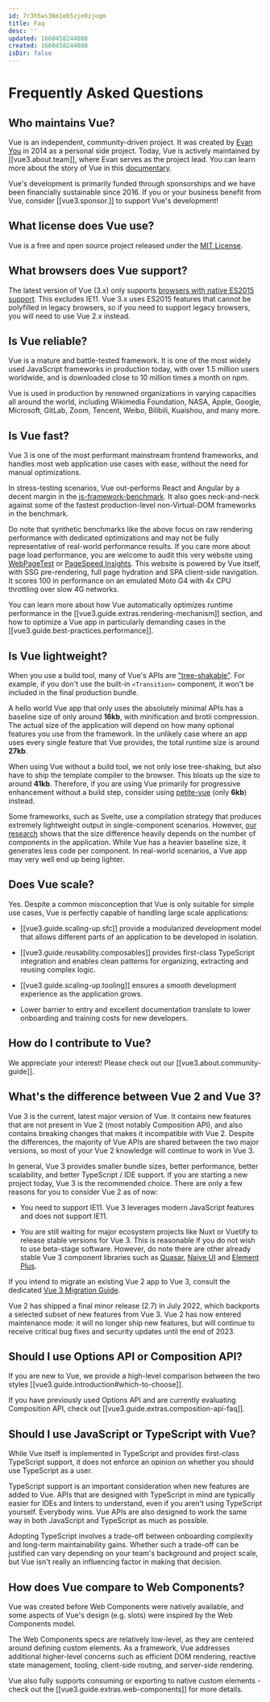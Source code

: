 ```yaml
---
id: 7r3h5ws36m1eb5zje0zjogm
title: Faq
desc: ''
updated: 1660458244088
created: 1660458244088
isDir: false
---
```

# Frequently Asked Questions

## Who maintains Vue?

Vue is an independent, community-driven project. It was created by [Evan You](https://twitter.com/youyuxi) in 2014 as a personal side project. Today, Vue is actively maintained by [[vue3.about.team]], where Evan serves as the project lead. You can learn more about the story of Vue in this [documentary](https://www.youtube.com/watch?v=OrxmtDw4pVI).

Vue's development is primarily funded through sponsorships and we have been financially sustainable since 2016. If you or your business benefit from Vue, consider [[vue3.sponsor.]] to support Vue's development!

## What license does Vue use?

Vue is a free and open source project released under the [MIT License](https://opensource.org/licenses/MIT).

## What browsers does Vue support?

The latest version of Vue (3.x) only supports [browsers with native ES2015 support](https://caniuse.com/es6). This excludes IE11. Vue 3.x uses ES2015 features that cannot be polyfilled in legacy browsers, so if you need to support legacy browsers, you will need to use Vue 2.x instead.

## Is Vue reliable?

Vue is a mature and battle-tested framework. It is one of the most widely used JavaScript frameworks in production today, with over 1.5 million users worldwide, and is downloaded close to 10 million times a month on npm.

Vue is used in production by renowned organizations in varying capacities all around the world, including Wikimedia Foundation, NASA, Apple, Google, Microsoft, GitLab, Zoom, Tencent, Weibo, Bilibili, Kuaishou, and many more.

## Is Vue fast?

Vue 3 is one of the most performant mainstream frontend frameworks, and handles most web application use cases with ease, without the need for manual optimizations.

In stress-testing scenarios, Vue out-performs React and Angular by a decent margin in the [js-framework-benchmark](https://rawgit.com/krausest/js-framework-benchmark/master/webdriver-ts-results/table.html). It also goes neck-and-neck against some of the fastest production-level non-Virtual-DOM frameworks in the benchmark.

Do note that synthetic benchmarks like the above focus on raw rendering performance with dedicated optimizations and may not be fully representative of real-world performance results. If you care more about page load performance, you are welcome to audit this very website using [WebPageTest](https://www.webpagetest.org/lighthouse) or [PageSpeed Insights](https://pagespeed.web.dev/). This website is powered by Vue itself, with SSG pre-rendering, full page hydration and SPA client-side navigation. It scores 100 in performance on an emulated Moto G4 with 4x CPU throttling over slow 4G networks.

You can learn more about how Vue automatically optimizes runtime performance in the [[vue3.guide.extras.rendering-mechanism]] section, and how to optimize a Vue app in particularly demanding cases in the [[vue3.guide.best-practices.performance]].

## Is Vue lightweight?

When you use a build tool, many of Vue's APIs are ["tree-shakable"](https://developer.mozilla.org/en-US/docs/Glossary/Tree_shaking). For example, if you don't use the built-in `<Transition>` component, it won't be included in the final production bundle.

A hello world Vue app that only uses the absolutely minimal APIs has a baseline size of only around **16kb**, with minification and brotli compression. The actual size of the application will depend on how many optional features you use from the framework. In the unlikely case where an app uses every single feature that Vue provides, the total runtime size is around **27kb**.

When using Vue without a build tool, we not only lose tree-shaking, but also have to ship the template compiler to the browser. This bloats up the size to around **41kb**. Therefore, if you are using Vue primarily for progressive enhancement without a build step, consider using [petite-vue](https://github.com/vuejs/petite-vue) (only **6kb**) instead.

Some frameworks, such as Svelte, use a compilation strategy that produces extremely lightweight output in single-component scenarios. However, [our research](https://github.com/yyx990803/vue-svelte-size-analysis) shows that the size difference heavily depends on the number of components in the application. While Vue has a heavier baseline size, it generates less code per component. In real-world scenarios, a Vue app may very well end up being lighter.

## Does Vue scale?

Yes. Despite a common misconception that Vue is only suitable for simple use cases, Vue is perfectly capable of handling large scale applications:

- [[vue3.guide.scaling-up.sfc]] provide a modularized development model that allows different parts of an application to be developed in isolation.

- [[vue3.guide.reusability.composables]] provides first-class TypeScript integration and enables clean patterns for organizing, extracting and reusing complex logic.

- [[vue3.guide.scaling-up.tooling]] ensures a smooth development experience as the application grows.

- Lower barrier to entry and excellent documentation translate to lower onboarding and training costs for new developers.

## How do I contribute to Vue?

We appreciate your interest! Please check out our [[vue3.about.community-guide]].

## What's the difference between Vue 2 and Vue 3?

Vue 3 is the current, latest major version of Vue. It contains new features that are not present in Vue 2 (most notably Composition API), and also contains breaking changes that makes it incompatible with Vue 2. Despite the differences, the majority of Vue APIs are shared between the two major versions, so most of your Vue 2 knowledge will continue to work in Vue 3.

In general, Vue 3 provides smaller bundle sizes, better performance, better scalability, and better TypeScript / IDE support. If you are starting a new project today, Vue 3 is the recommended choice. There are only a few reasons for you to consider Vue 2 as of now:

- You need to support IE11. Vue 3 leverages modern JavaScript features and does not support IE11.

- You are still waiting for major ecosystem projects like Nuxt or Vuetify to release stable versions for Vue 3. This is reasonable if you do not wish to use beta-stage software. However, do note there are other already stable Vue 3 component libraries such as [Quasar](https://quasar.dev/), [Naive UI](https://www.naiveui.com/) and [Element Plus](https://element-plus.org/).

If you intend to migrate an existing Vue 2 app to Vue 3, consult the dedicated [Vue 3 Migration Guide](https://v3-migration.vuejs.org/).

Vue 2 has shipped a final minor release (2.7) in July 2022, which backports a selected subset of new features from Vue 3. Vue 2 has now entered maintenance mode: it will no longer ship new features, but will continue to receive critical bug fixes and security updates until the end of 2023.

## Should I use Options API or Composition API?

If you are new to Vue, we provide a high-level comparison between the two styles [[vue3.guide.introduction#which-to-choose]].

If you have previously used Options API and are currently evaluating Composition API, check out [[vue3.guide.extras.composition-api-faq]].

## Should I use JavaScript or TypeScript with Vue?

While Vue itself is implemented in TypeScript and provides first-class TypeScript support, it does not enforce an opinion on whether you should use TypeScript as a user.

TypeScript support is an important consideration when new features are added to Vue. APIs that are designed with TypeScript in mind are typically easier for IDEs and linters to understand, even if you aren't using TypeScript yourself. Everybody wins. Vue APIs are also designed to work the same way in both JavaScript and TypeScript as much as possible.

Adopting TypeScript involves a trade-off between onboarding complexity and long-term maintainability gains. Whether such a trade-off can be justified can vary depending on your team's background and project scale, but Vue isn't really an influencing factor in making that decision.

## How does Vue compare to Web Components?

Vue was created before Web Components were natively available, and some aspects of Vue's design (e.g. slots) were inspired by the Web Components model.

The Web Components specs are relatively low-level, as they are centered around defining custom elements. As a framework, Vue addresses additional higher-level concerns such as efficient DOM rendering, reactive state management, tooling, client-side routing, and server-side rendering.

Vue also fully supports consuming or exporting to native custom elements - check out the [[vue3.guide.extras.web-components]] for more details.

<!-- ## TODO How does Vue compare to React? -->

<!-- ## TODO How does Vue compare to Angular? -->
